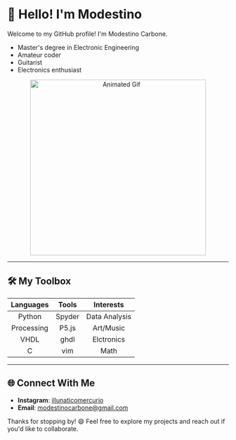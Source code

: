 # 👋 Hello! I'm Modestino

Welcome to my GitHub profile! I'm Modestino Carbone.
- Master's degree in Electronic Engineering
- Amateur coder
- Guitarist
- Electronics enthusiast

<p align="center">
  <img src="https://media3.giphy.com/media/v1.Y2lkPTc5MGI3NjExM2xmc3FlcHJ2eHZwNWdwZjNlZGU5anN2Zm9mcG8zNmlxOWJ1b3JrZiZlcD12MV9pbnRlcm5hbF9naWZfYnlfaWQmY3Q/l2QE3oVEP88zGMTPa/giphy.gif"
       width="400"
       alt="Animated Gif"/>
</p>

---

## 🛠️ My Toolbox

| **Languages** |  **Tools** | **Interests**| 
|:------:|:------:|:------:|
| Python | Spyder | Data Analysis |
| Processing | P5.js | Art/Music |
| VHDL | ghdl | Elctronics
| C | vim | Math |

---



## 🌐 Connect With Me

- **Instagram**: [illunaticomercurio](https://www.instagram.com/illunaticomercurio/)
- **Email**: [modestinocarbone@gmail.com](mailto:modestinocarbone@gmail.com)

Thanks for stopping by! 😄 Feel free to explore my projects and reach out if you'd like to collaborate.
